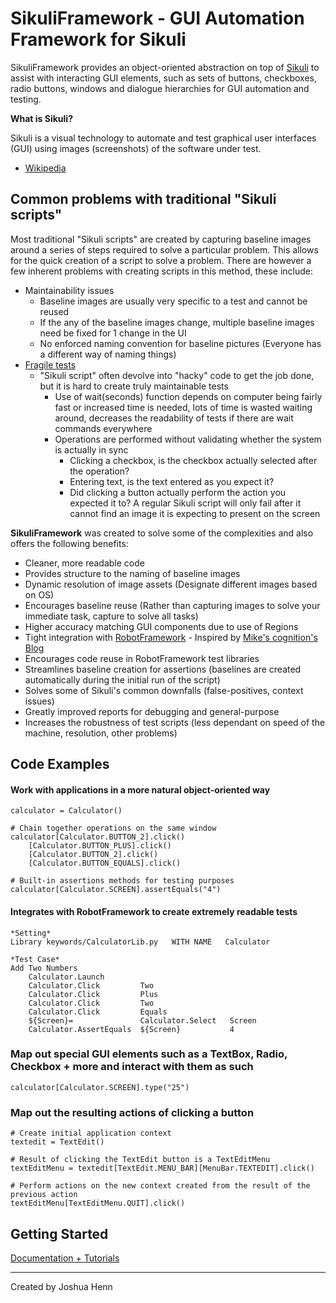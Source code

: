 SikuliFramework - GUI Automation Framework for Sikuli
================

SikuliFramework provides an object-oriented abstraction on top of [Sikuli](http://www.sikuli.org) to assist with interacting GUI elements, such as sets of buttons, checkboxes, radio buttons, windows and dialogue hierarchies for GUI automation and testing.  

**What is Sikuli?**

Sikuli is a visual technology to automate and test graphical user interfaces (GUI) using images (screenshots) of the software under test.
- [Wikipedia](http://en.wikipedia.org/wiki/Sikuli)

## Common problems with traditional "Sikuli scripts"

Most traditional "Sikuli scripts" are created by capturing baseline images around a series of steps required to solve a particular problem.  This allows for the quick creation of a script to solve a problem.  There are however a few inherent problems with creating scripts in this method, these include:

  - Maintainability issues
     - Baseline images are usually very specific to a test and cannot be reused
     - If the any of the baseline images change, multiple baseline images need be fixed for 1 change in the UI 
     - No enforced naming convention for baseline pictures (Everyone has a different way of naming things)
  - [Fragile tests](http://xunitpatterns.com/Fragile%20Test.html)
     - "Sikuli script" often devolve into "hacky" code to get the job done, but it is hard to create truly maintainable tests
        - Use of wait(seconds) function depends on computer being fairly fast or increased time is needed, lots of time is wasted waiting around, decreases the readability of tests if there are wait commands everywhere
        - Operations are performed without validating whether the system is actually in sync
            - Clicking a checkbox, is the checkbox actually selected after the operation?
            - Entering text, is the text entered as you expect it?
            - Did clicking a button actually perform the action you expected it to? A regular Sikuli script will only fail after it cannot find an image it is expecting to present on the screen

**SikuliFramework** was created to solve some of the complexities and also offers the following benefits:

 - Cleaner, more readable code
 - Provides structure to the naming of baseline images
 - Dynamic resolution of image assets (Designate different images based on OS)
 - Encourages baseline reuse (Rather than capturing images to solve your immediate task, capture to solve all tasks)
 - Higher accuracy matching GUI components due to use of Regions
 - Tight integration with [RobotFramework](http://code.google.com/p/robotframework/) - Inspired by [Mike's cognition's Blog](http://blog.mykhailo.com/2011/02/how-to-sikuli-and-robot-framework.html) 
 - Encourages code reuse in RobotFramework test libraries
 - Streamlines baseline creation for assertions (baselines are created automatically during the initial run of the script)
 - Solves some of Sikuli's common downfalls (false-positives, context issues)
 - Greatly improved reports for debugging and general-purpose
 - Increases the robustness of test scripts (less dependant on speed of the machine, resolution, other problems)

## Code Examples

#### Work with applications in a more natural object-oriented way

    calculator = Calculator()

    # Chain together operations on the same window 
    calculator[Calculator.BUTTON_2].click()
        [Calculator.BUTTON_PLUS].click()
        [Calculator.BUTTON_2].click() 
        [Calculator.BUTTON_EQUALS].click()
        
    # Built-in assertions methods for testing purposes
    calculator[Calculator.SCREEN].assertEquals("4")

#### Integrates with RobotFramework to create extremely readable tests

    *Setting*
    Library	keywords/CalculatorLib.py	WITH NAME	Calculator

    *Test Case*
    Add Two Numbers
        Calculator.Launch
        Calculator.Click         Two
        Calculator.Click         Plus
        Calculator.Click         Two
        Calculator.Click         Equals
        ${Screen}=               Calculator.Select   Screen
		Calculator.AssertEquals	 ${Screen}           4

### Map out special GUI elements such as a TextBox, Radio, Checkbox + more and interact with them as such

    calculator[Calculator.SCREEN].type("25")
    
### Map out the resulting actions of clicking a button
    
    # Create initial application context
    textedit = TextEdit()
    
    # Result of clicking the TextEdit button is a TextEditMenu
    textEditMenu = textedit[TextEdit.MENU_BAR][MenuBar.TEXTEDIT].click()
    
    # Perform actions on the new context created from the result of the previous action
    textEditMenu[TextEditMenu.QUIT].click()

## Getting Started

[Documentation + Tutorials](https://github.com/smysnk/sikuli-framework/wiki)
 
--------------------------------------

Created by Joshua Henn
    
    
    
